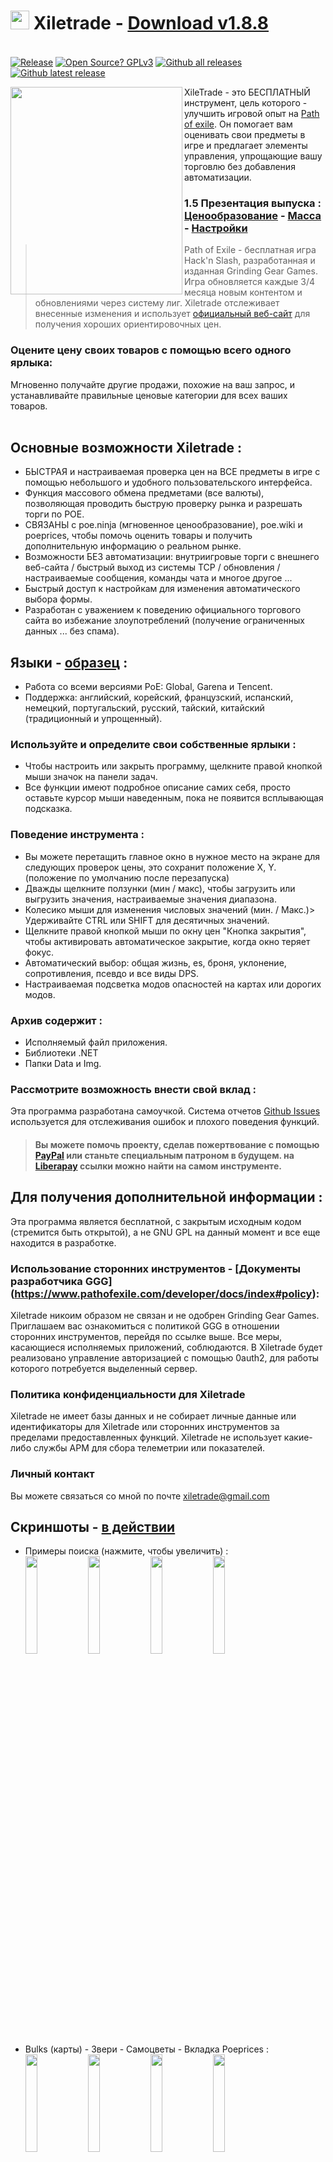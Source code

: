 # <img src="https://i.imgur.com/dhWQgtY.png" width="30" height="30"> Xiletrade - [Download v1.8.8](https://github.com/maxensas/xiletrade/releases/download/1.8.8/Xiletrade_win-x64.7z)  

[<img width="20" height="15" src="https://user-images.githubusercontent.com/62154281/104107842-feae5080-52bf-11eb-8e8f-d8827f1f0334.png">](https://github.com/maxensas/xiletrade)
[<img width="20" height="15" src="https://user-images.githubusercontent.com/62154281/104107838-fd7d2380-52bf-11eb-8d47-f949fd7a3b58.png">](https://github.com/maxensas/xiletrade/blob/master/readme/README.kr.md)
[<img width="20" height="15" src="https://user-images.githubusercontent.com/62154281/104107835-fd7d2380-52bf-11eb-8e08-614b2610eca4.png">](https://github.com/maxensas/xiletrade/blob/master/readme/README.fr.md)
[<img width="20" height="15" src="https://user-images.githubusercontent.com/62154281/104107839-fe15ba00-52bf-11eb-807e-25088a595f33.png">](https://github.com/maxensas/xiletrade/blob/master/readme/README.es.md)
[<img width="20" height="15" src="https://user-images.githubusercontent.com/62154281/104107836-fd7d2380-52bf-11eb-8ba2-bcdc04dab8b9.png">](https://github.com/maxensas/xiletrade/blob/master/readme/README.de.md)
[<img width="20" height="15" src="https://user-images.githubusercontent.com/62154281/104107833-fce48d00-52bf-11eb-896a-c5671965cb51.png">](https://github.com/maxensas/xiletrade/blob/master/readme/README.pt.md)
[<img width="20" height="15" src="https://user-images.githubusercontent.com/62154281/104107837-fd7d2380-52bf-11eb-8df0-091c9d9cc05a.png">](https://github.com/maxensas/xiletrade/blob/master/readme/README.ru.md)
[<img width="20" height="15" src="https://user-images.githubusercontent.com/62154281/104107841-feae5080-52bf-11eb-8ca7-1f402cbf6e5e.png">](https://github.com/maxensas/xiletrade/blob/master/readme/README.th.md)
[<img width="20" height="15" src="https://user-images.githubusercontent.com/62154281/104107840-fe15ba00-52bf-11eb-939e-d98bba60877d.png">](https://github.com/maxensas/xiletrade/blob/master/readme/README.tw.md)
[<img width="20" height="15" src="https://user-images.githubusercontent.com/62154281/104107834-fce48d00-52bf-11eb-8902-02d5a6d457c8.png">](https://github.com/maxensas/xiletrade/blob/master/readme/README.cn.md)
[<img width="20" height="15" src="https://user-images.githubusercontent.com/62154281/222918792-06b9c888-bb96-40af-a27c-68b664fe60b5.png">](https://github.com/maxensas/xiletrade/blob/master/readme/README.jp.md)<br>
[![Release](https://img.shields.io/github/release/maxensas/xiletrade.svg)](https://github.com/maxensas/xiletrade/releases/) 
[![Open Source? GPLv3](https://badgen.net/badge/Open%20Source%20%3F/GPLv3/green?icon=github)](https://github.com/maxensas/xiletrade/tree/master/src)
[![Github all releases](https://img.shields.io/github/downloads/maxensas/xiletrade/total.svg)](https://GitHub.com/maxensas/xiletrade/releases/) [![Github latest release](https://img.shields.io/github/downloads/maxensas/xiletrade/latest/total.svg)](https://GitHub.com/maxensas/xiletrade/releases/)

<img align="left" width="275" height="332" src="https://user-images.githubusercontent.com/62154281/120822239-7ffbcd80-c556-11eb-8cca-35ccad71c73b.png">

XileTrade - это БЕСПЛАТНЫЙ инструмент, цель которого - улучшить игровой опыт на [Path of exile](https://ru.pathofexile.com/). Он помогает вам оценивать свои предметы в игре и предлагает элементы управления, упрощающие вашу торговлю без добавления автоматизации.
### 1.5 Презентация выпуска : [Ценообразование](https://youtu.be/4mP3uOsr8oc) - [Масса](https://youtu.be/6yuLZXTho-A) - [Настройки](https://youtu.be/libdIjrNM-8 )<br>
> Path of Exile - бесплатная игра Hack'n Slash, разработанная и изданная Grinding Gear Games. Игра обновляется каждые 3/4 месяца новым контентом и обновлениями через систему лиг.
> Xiletrade отслеживает внесенные изменения и использует [официальный веб-сайт](https://ru.pathofexile.com/trade/search/) для получения хороших ориентировочных цен.

### Оцените цену своих товаров с помощью всего одного ярлыка:
Мгновенно получайте другие продажи, похожие на ваш запрос, и устанавливайте правильные ценовые категории для всех ваших товаров.<br><br>  

## Основные возможности Xiletrade :
* БЫСТРАЯ и настраиваемая проверка цен на ВСЕ предметы в игре с помощью небольшого и удобного пользовательского интерфейса.
* Функция массового обмена предметами (все валюты), позволяющая проводить быструю проверку рынка и разрешать торги по POE.
* СВЯЗАНЫ с poe.ninja (мгновенное ценообразование), poe.wiki и poeprices, чтобы помочь оценить товары и получить дополнительную информацию о реальном рынке.
* Возможности БЕЗ автоматизации: внутриигровые торги с внешнего веб-сайта / быстрый выход из системы TCP / обновления / настраиваемые сообщения, команды чата и многое другое ...
* Быстрый доступ к настройкам для изменения автоматического выбора формы.
* Разработан с уважением к поведению официального торгового сайта во избежание злоупотреблений (получение ограниченных данных ... без спама).

## Языки - [образец](https://github.com/maxensas/xiletrade/blob/master/LANGUAGES.md) :
* Работа со всеми версиями PoE: Global, Garena и Tencent.
* Поддержка: английский, корейский, французский, испанский, немецкий, португальский, русский, тайский, китайский (традиционный и упрощенный).

### Используйте и определите свои собственные ярлыки :
* Чтобы настроить или закрыть программу, щелкните правой кнопкой мыши значок на панели задач.
* Все функции имеют подробное описание самих себя, просто оставьте курсор мыши наведенным, пока не появится всплывающая подсказка.

### Поведение инструмента :
* Вы можете перетащить главное окно в нужное место на экране для следующих проверок цены, это сохранит положение X, Y. (положение по умолчанию после перезапуска)
* Дважды щелкните ползунки (мин / макс), чтобы загрузить или выгрузить значения, настраиваемые значения диапазона.
* Колесико мыши для изменения числовых значений (мин. / Макс.)> Удерживайте CTRL или SHIFT для десятичных значений.
* Щелкните правой кнопкой мыши по окну цен "Кнопка закрытия", чтобы активировать автоматическое закрытие, когда окно теряет фокус.
* Автоматический выбор: общая жизнь, es, броня, уклонение, сопротивления, псевдо и все виды DPS.
* Настраиваемая подсветка модов опасностей на картах или дорогих модов.

### Архив содержит :
* Исполняемый файл приложения.
* Библиотеки .NET
* Папки Data и Img.

### Рассмотрите возможность внести свой вклад :
Эта программа разработана самоучкой. Система отчетов [Github Issues](https://github.com/maxensas/xiletrade/issues) используется для отслеживания ошибок и плохого поведения функций.
> #### Вы можете помочь проекту, сделав пожертвование с помощью [PayPal](https://www.paypal.com/donate/?hosted_button_id=48ZSB3UMNAU6J) или станьте специальным патроном в будущем. на [Liberapay](https://ru.liberapay.com/Xiletrade/) ссылки можно найти на самом инструменте.

## Для получения дополнительной информации :
Эта программа является бесплатной, с закрытым исходным кодом (стремится быть открытой), а не GNU GPL на данный момент и все еще находится в разработке.

### Использование сторонних инструментов - [Документы разработчика GGG] (https://www.pathofexile.com/developer/docs/index#policy):
Xiletrade никоим образом не связан и не одобрен Grinding Gear Games. <br>
Приглашаем вас ознакомиться с политикой GGG в отношении сторонних инструментов, перейдя по ссылке выше. Все меры, касающиеся исполняемых приложений, соблюдаются. В Xiletrade будет реализовано управление авторизацией с помощью 0auth2, для работы которого потребуется выделенный сервер. <br> 

### Политика конфиденциальности для Xiletrade
Xiletrade не имеет базы данных и не собирает личные данные или идентификаторы для Xiletrade или сторонних инструментов за пределами предоставленных функций.
Xiletrade не использует какие-либо службы APM для сбора телеметрии или показателей.

### Личный контакт
Вы можете связаться со мной по почте xiletrade@gmail.com

## Скриншоты - [в действии](https://github.com/maxensas/xiletrade/blob/master/SCREENSHOTS.md)
* Примеры поиска (нажмите, чтобы увеличить) :  
<img src="https://user-images.githubusercontent.com/62154281/104071582-bfbdc380-5209-11eb-8702-e0488e2deb29.png" width="20%" height="20%"> <img src="https://user-images.githubusercontent.com/62154281/104071669-e8de5400-5209-11eb-8b78-b11148e33ce1.png" width="20%" height="20%"> <img src="https://user-images.githubusercontent.com/62154281/104071722-06132280-520a-11eb-94cf-6dc8a7fc357f.png" width="20%" height="20%"> <img src="https://user-images.githubusercontent.com/62154281/104071773-22af5a80-520a-11eb-8f64-2d44d4267db0.png" width="20%" height="20%">
* Bulks (карты) - Звери - Самоцветы - Вкладка Poeprices :  
<img src="https://user-images.githubusercontent.com/62154281/104072417-79696400-520b-11eb-884b-4c2ab9687aa1.png" width="20%" height="20%"> <img src="https://user-images.githubusercontent.com/62154281/104072476-9b62e680-520b-11eb-834b-e8ca43e32f3c.png" width="20%" height="20%" align="top"> <img src="https://user-images.githubusercontent.com/62154281/104072512-addd2000-520b-11eb-878c-a9022ab55f26.png" width="20%" height="20%" align="top"> <img src="https://user-images.githubusercontent.com/62154281/104073427-f39ae800-520d-11eb-9266-24a44f6e9708.png" width="20%" height="20%" align="top">
* Настройки Xiletrade :  
<img src="https://user-images.githubusercontent.com/62154281/104072131-d6b0e580-520a-11eb-97fe-6b917e9d5bb6.png" width="20%" height="20%"> <img src="https://user-images.githubusercontent.com/62154281/104072169-f7793b00-520a-11eb-8417-02b2d4185463.png" width="20%" height="20%"> <img src="https://user-images.githubusercontent.com/62154281/104072213-0e1f9200-520b-11eb-8c13-bab34c9a807a.png" width="20%" height="20%"> 
* Системный трей :  
     <img src="https://user-images.githubusercontent.com/62154281/104071973-7c178980-520a-11eb-8669-0527c3925b9e.png" width="30%" height="30%">
